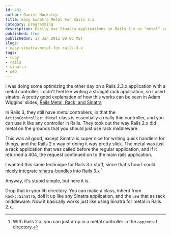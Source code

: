 ```yaml
--- 
id: 481
author: Daniel Huckstep
title: Easy Sinatra Metal For Rails 3.x
category: programming
description: Easily use Sinatra applications in Rails 3.x as "metal" controllers, just like in Rails 2.x.
published: true
publishedon: 17 Jan 2011 08:00 MST
slugs: 
- easy-sinatra-metal-for-rails-3-x
tags: 
- ruby
- rails
- sinatra
- web
---
```

I was doing some optimizing the other day on a Rails 2.3.x application
with a metal controller. I didn't feel like writing a straight rack
application, so I used sinatra. A pretty good explanation of how this
works can be seen in Adam Wiggins' slides, [Rails Metal, Rack, and
Sinatra](http://www.slideshare.net/adamwiggins/rails-metal-rack-and-sinatra)

In Rails 3, they still have *metal* controllers, in that the
`ActionController::Metal` class is essentially a really thin controller,
and you can use it like any controller in Rails. They took out the way
Rails 2.x did metal on the grounds that you should just use rack
middleware.

This was all good, except Sinatra is super nice for writing quick
handlers for things, and the Rails 2.x way of doing it was pretty slick.
The metal was just a rack application that was called before the regular
application, and if it returned a 404, the request continued on to the
main rails application.

I wanted this same technique for Rails 3.x stuff, since that's how I
could nicely integrate
[sinatra-bundles](https://github.com/darkhelmet/sinatra-bundles) into
Rails 3.x [^1]

Anyway, it's stupid simple, but here it is.

<script src="https://gist.github.com/781345.js?file=rack-sinatra.rb"></script>

Drop that in your lib directory. You can make a class, inherit from
`Rack::Sinatra`, doll it up like any Sinatra application, and the `use`
that as rack middleware. Now it basically works just like using Sinatra
for metal in Rails 2.x.

[^1]: WIth Rails 2.x, you can just drop in a metal controller in the
    `app/metal` directory.
